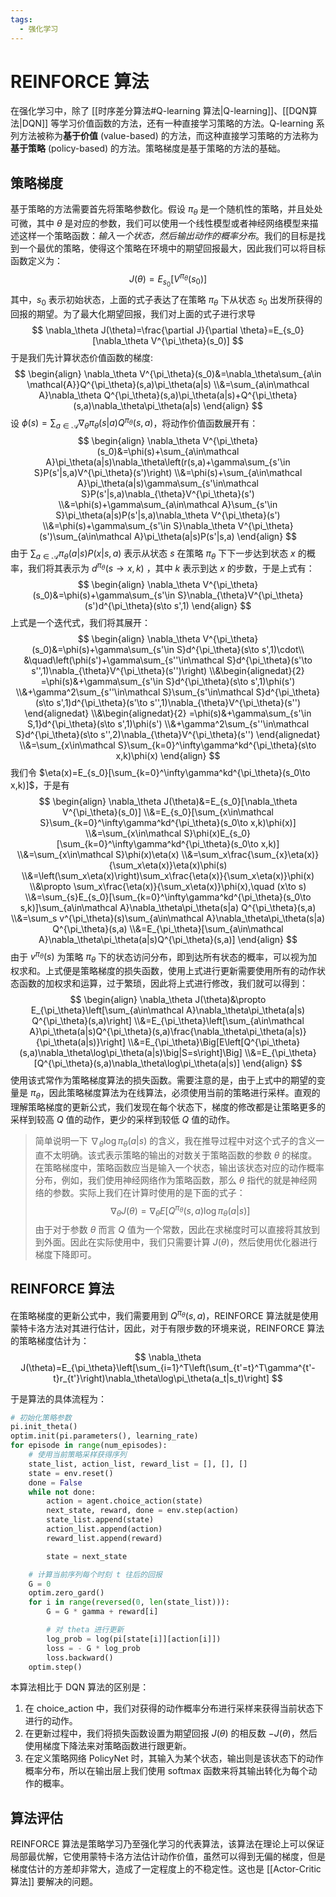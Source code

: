 ```yaml
---
tags:
  - 强化学习
---
```

# REINFORCE 算法

在强化学习中，除了 [[时序差分算法#Q-learning 算法|Q-learning]]、[[DQN算法|DQN]] 等学习价值函数的方法，还有一种直接学习策略的方法。Q-learning 系列方法被称为**基于价值** (value-based) 的方法，而这种直接学习策略的方法称为**基于策略** (policy-based) 的方法。策略梯度是基于策略的方法的基础。

## 策略梯度

基于策略的方法需要首先将策略参数化。假设 $\pi_\theta$ 是一个随机性的策略，并且处处可微，其中 $\theta$ 是对应的参数，我们可以使用一个线性模型或者神经网络模型来描述这样一个策略函数：_输入一个状态，然后输出动作的概率分布_。我们的目标是找到一个最优的策略，使得这个策略在环境中的期望回报最大，因此我们可以将目标函数定义为：
$$
J(\theta)=E_{s_0}[V^{\pi_{\theta}}(s_0)]
$$
其中，$s_0$ 表示初始状态，上面的式子表达了在策略 $\pi_\theta$ 下从状态 $s_0$ 出发所获得的回报的期望。为了最大化期望回报，我们对上面的式子进行求导
$$
\nabla_\theta J(\theta)=\frac{\partial J}{\partial \theta}=E_{s_0}[\nabla_\theta V^{\pi_\theta}(s_0)]
$$
于是我们先计算状态价值函数的梯度:
$$
\begin{align}
\nabla_\theta V^{\pi_\theta}(s_0)&=\nabla_\theta\sum_{a\in \mathcal{A}}Q^{\pi_\theta}(s,a)\pi_\theta(a|s)
\\&=\sum_{a\in\mathcal A}\nabla_\theta Q^{\pi_\theta}(s,a)\pi_\theta(a|s)+Q^{\pi_\theta}(s,a)\nabla_\theta\pi_\theta(a|s)
\end{align}
$$
设 $\phi(s)=\sum_{a\in\mathcal A}\nabla_\theta\pi_\theta(s|a) Q^{\pi_\theta}(s,a)$，将动作价值函数展开有：
$$
\begin{align}
\nabla_\theta V^{\pi_\theta}(s_0)&=\phi(s)+\sum_{a\in\mathcal A}\pi_\theta(a|s)\nabla_\theta\left(r(s,a)+\gamma\sum_{s'\in S}P(s'|s,a)V^{\pi_\theta}(s')\right)
\\&=\phi(s)+\sum_{a\in\mathcal A}\pi_\theta(a|s)\gamma\sum_{s'\in\mathcal S}P(s'|s,a)\nabla_{\theta}V^{\pi_\theta}(s')
\\&=\phi(s)+\gamma\sum_{a\in\mathcal A}\sum_{s'\in S}\pi_\theta(a|s)P(s'|s,a)\nabla_\theta V^{\pi_\theta}(s')
\\&=\phi(s)+\gamma\sum_{s'\in S}\nabla_\theta V^{\pi_\theta}(s')\sum_{a\in\mathcal A}\pi_\theta(a|s)P(s'|s,a)
\end{align}
$$
由于 $\sum_{a\in\mathcal A}\pi_\theta(a|s)P(x|s,a)$ 表示从状态 $s$ 在策略 $\pi_\theta$ 下下一步达到状态 $x$ 的概率，我们将其表示为 $d^{\pi_\theta}(s\to x,k)$ ，其中 $k$ 表示到达 $x$ 的步数，于是上式有：
$$
\begin{align}
\nabla_\theta V^{\pi_\theta}(s_0)&=\phi(s)+\gamma\sum_{s'\in S}\nabla_{\theta}V^{\pi_\theta}(s')d^{\pi_\theta}(s\to s',1)
\end{align}
$$
上式是一个迭代式，我们将其展开：
$$
\begin{align}
\nabla_\theta V^{\pi_\theta}(s_0)&=\phi(s)+\gamma\sum_{s'\in S}d^{\pi_\theta}(s\to s',1)\cdot\\
&\quad\left(\phi(s')+\gamma\sum_{s''\in\mathcal S}d^{\pi_\theta}(s'\to s'',1)\nabla_{\theta}V^{\pi_\theta}(s'')\right)
\\&\begin{alignedat}{2}
=\phi(s)&+\gamma\sum_{s'\in S}d^{\pi_\theta}(s\to s',1)\phi(s')
\\&+\gamma^2\sum_{s''\in\mathcal S}\sum_{s'\in\mathcal S}d^{\pi_\theta}(s\to s',1)d^{\pi_\theta}(s'\to s'',1)\nabla_{\theta}V^{\pi_\theta}(s'')
\end{alignedat}
\\&\begin{alignedat}{2}
=\phi(s)&+\gamma\sum_{s'\in S,1}d^{\pi_\theta}(s\to s',1)\phi(s')
\\&+\gamma^2\sum_{s''\in\mathcal S}d^{\pi_\theta}(s\to s'',2)\nabla_{\theta}V^{\pi_\theta}(s'')
\end{alignedat}
\\&=\sum_{x\in\mathcal S}\sum_{k=0}^\infty\gamma^kd^{\pi_\theta}(s\to x,k)\phi(x)
\end{align}
$$
我们令 $\eta(x)=E_{s_0}[\sum_{k=0}^\infty\gamma^kd^{\pi_\theta}(s_0\to x,k)]$，于是有
$$
\begin{align}
\nabla_\theta J(\theta)&=E_{s_0}[\nabla_\theta V^{\pi_\theta}(s_0)]
\\&=E_{s_0}[\sum_{x\in\mathcal S}\sum_{k=0}^\infty\gamma^kd^{\pi_\theta}(s_0\to x,k)\phi(x)]
\\&=\sum_{x\in\mathcal S}\phi(x)E_{s_0}[\sum_{k=0}^\infty\gamma^kd^{\pi_\theta}(s_0\to x,k)]
\\&=\sum_{x\in\mathcal S}\phi(x)\eta(x)
\\&=\sum_x\frac{\sum_{x}\eta(x)}{\sum_x\eta(x)}\eta(x)\phi(s)
\\&=\left(\sum_x\eta(x)\right)\sum_x\frac{\eta(x)}{\sum_x\eta(x)}\phi(x)
\\&\propto \sum_x\frac{\eta(x)}{\sum_x\eta(x)}\phi(x),\quad (x\to s)
\\&=\sum_{s}E_{s_0}[\sum_{k=0}^\infty\gamma^kd^{\pi_\theta}(s_0\to s,k)]\sum_{a\in\mathcal A}\nabla_\theta\pi_\theta(s|a) Q^{\pi_\theta}(s,a)
\\&=\sum_s v^{\pi_\theta}(s)\sum_{a\in\mathcal A}\nabla_\theta\pi_\theta(s|a) Q^{\pi_\theta}(s,a)
\\&=E_{\pi_\theta}[\sum_{a\in\mathcal A}\nabla_\theta\pi_\theta(a|s)Q^{\pi_\theta}(s,a)]
\end{align}
$$
由于 $v^{\pi_\theta}(s)$ 为策略 $\pi_\theta$ 下的状态访问分布，即到达所有状态的概率，可以视为加权求和。上式便是策略梯度的损失函数，使用上式进行更新需要使用所有的动作状态函数的加权求和运算，过于繁琐，因此将上式进行修改，我们就可以得到：
$$
\begin{align}
\nabla_\theta J(\theta)&\propto E_{\pi_\theta}\left[\sum_{a\in\mathcal A}\nabla_\theta\pi_\theta(a|s) Q^{\pi_\theta}(s,a)\right]
\\&=E_{\pi_\theta}\left[\sum_{a\in\mathcal A}\pi_\theta(a|s)Q^{\pi_\theta}(s,a)\frac{\nabla_\theta\pi_\theta(a|s)}{\pi_\theta(a|s)}\right]
\\&=E_{\pi_\theta}\Big[E\left[Q^{\pi_\theta}(s,a)\nabla_\theta\log\pi_\theta(a|s)\big|S=s\right]\Big]
\\&=E_{\pi_\theta}[Q^{\pi_\theta}(s,a)\nabla_\theta\log\pi_\theta(a|s)]
\end{align}
$$
使用该式常作为策略梯度算法的损失函数。需要注意的是，由于上式中的期望的变量是 $\pi_\theta$，因此策略梯度算法为在线算法，必须使用当前的策略进行采样。直观的理解策略梯度的更新公式，我们发现在每个状态下，梯度的修改都是让策略更多的采样到较高 $Q$ 值的动作，更少的采样到较低 $Q$ 值的动作。

>简单说明一下 $\nabla_\theta\log\pi_\theta(a|s)$ 的含义，我在推导过程中对这个式子的含义一直不太明确。该式表示策略的输出的对数关于策略函数的参数 $\theta$ 的梯度。在策略梯度中，策略函数应当是输入一个状态，输出该状态对应的动作概率分布，例如，我们使用神经网络作为策略函数，那么 $\theta$ 指代的就是神经网络的参数。实际上我们在计算时使用的是下面的式子： 
$$
\nabla_\theta J(\theta)=\nabla_\theta E[Q^{\pi_\theta}(s,a)\log\pi_\theta(a|s)]
$$
>由于对于参数 $\theta$ 而言 $Q$ 值为一个常数，因此在求梯度时可以直接将其放到到外面。因此在实际使用中，我们只需要计算 $J(\theta)$，然后使用优化器进行梯度下降即可。

## REINFORCE 算法

在策略梯度的更新公式中，我们需要用到 $Q^{\pi_\theta}(s,a)$，REINFORCE 算法就是使用蒙特卡洛方法对其进行估计，因此，对于有限步数的环境来说，REINFORCE 算法的策略梯度估计为：
$$
\nabla_\theta J(\theta)=E_{\pi_\theta}\left[\sum_{i=1}^T\left(\sum_{t'=t}^T\gamma^{t'-t}r_{t'}\right)\nabla_\theta\log\pi_\theta(a_t|s_t)\right]
$$

于是算法的具体流程为：
```python
# 初始化策略参数
pi.init_theta()
optim.init(pi.parameters(), learning_rate)
for episode in range(num_episodes):
	# 使用当前策略采样获得序列
	state_list, action_list, reward_list = [], [], []
	state = env.reset()
	done = False
	while not done:
		action = agent.choice_action(state)
		next_state, reward, done = env.step(action)
		state_list.append(state)
		action_list.append(action)
		reward_list.append(reward)

		state = next_state

	# 计算当前序列每个时刻 t 往后的回报
	G = 0
	optim.zero_gard()
	for i in range(reversed(0, len(state_list))):
		G = G * gamma + reward[i]

		# 对 theta 进行更新
		log_prob = log(pi[state[i]][action[i]])
		loss = - G * log_prob
		loss.backward()
	optim.step()
```

本算法相比于 DQN 算法的区别是：
1. 在 choice_action 中，我们对获得的动作概率分布进行采样来获得当前状态下进行的动作。
2. 在更新过程中，我们将损失函数设置为期望回报 $J(\theta)$ 的相反数 $-J(\theta)$，然后使用梯度下降法来对策略函数进行跟更新。
3. 在定义策略网络 PolicyNet 时，其输入为某个状态，输出则是该状态下的动作概率分布，所以在输出层上我们使用 softmax 函数来将其输出转化为每个动作的概率。

## 算法评估

REINFORCE 算法是策略学习乃至强化学习的代表算法，该算法在理论上可以保证局部最优解，它使用蒙特卡洛方法估计动作价值，虽然可以得到无偏的梯度，但是梯度估计的方差却非常大，造成了一定程度上的不稳定性。这也是 [[Actor-Critic算法]] 要解决的问题。